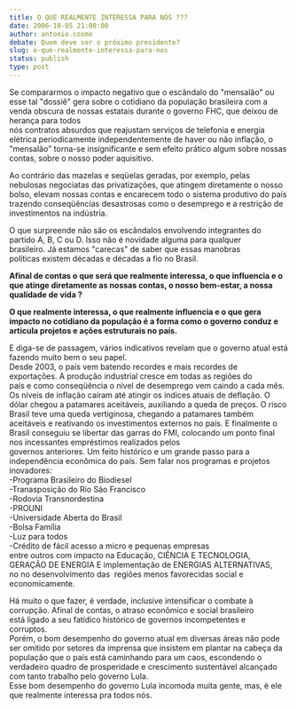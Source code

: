 ```yaml
---
title: O QUE REALMENTE INTERESSA PARA NÓS ???
date: 2006-10-05 21:00:00
author: antonio.cosmo
debate: Quem deve ser o próximo presidente?
slug: o-que-realmente-interessa-para-nos
status: publish 
type: post
---
```


Se compararmos o impacto negativo que o escândalo do "mensalão" ou esse tal "dossiê" gera sobre o cotidiano da população brasileira com a venda obscura de nossas estatais durante o governo FHC, que deixou de herança para todos  
nós contratos absurdos que reajustam serviços de telefonia e energia elétrica periodicamente independentemente de haver ou não inflação, o "mensalão" torna-se insignificante e sem efeito prático algum sobre nossas contas, sobre o nosso poder aquisitivo.


Ao contrário das mazelas e seqüelas geradas, por exemplo, pelas  
nebulosas negociatas das privatizações, que atingem diretamente o nosso bolso, elevam nossas contas e encarecem todo o sistema produtivo do país trazendo conseqüências desastrosas como o desemprego e a restrição de investimentos na indústria.


O que surpreende não são os escândalos envolvendo integrantes do partido A, B, C ou D. Isso não é novidade alguma para qualquer  
brasileiro. Já estamos "carecas" de saber que essas manobras  
políticas existem décadas e décadas a fio no Brasil.


**Afinal de contas o que será que realmente interessa, o que influencia e o que atinge diretamente as nossas contas, o nosso bem-estar, a nossa qualidade de vida ?**


**O que realmente interessa, o que realmente influencia e o que gera impacto no cotidiano da população é a forma como o governo conduz e articula projetos e ações estruturais no país.**


  
E diga-se de passagem, vários indicativos revelam que o governo atual está fazendo muito bem o seu papel.  
Desde 2003, o país vem batendo recordes e mais recordes de  
exportações. A produção industrial cresce em todas as regiões do  
país e como conseqüência o nível de desemprego vem caindo a cada mês. Os níveis de inflação caíram até atingir os índices atuais de deflação. O dólar chegou a patamares aceitáveis, auxiliando a queda de preços. O risco Brasil teve uma queda vertiginosa, chegando a patamares também aceitáveis e reativando os investimentos externos no país. E finalmente o Brasil conseguiu se libertar das garras do FMI, colocando um ponto final nos incessantes empréstimos realizados pelos  
governos anteriores. Um feito histórico e um grande passo para a  
independência econômica do país. Sem falar nos programas e projetos inovadores:   
-Programa Brasileiro do Biodiesel  
-Tranasposição do Rio São Francisco  
-Rodovia Transnordestina  
-PROUNI  
-Universidade Aberta do Brasil  
-Bolsa Família  
-Luz para todos  
-Crédito de fácil acesso a micro e pequenas empresas  
entre outros com impacto na Educação, CIÊNCIA E TECNOLOGIA, GERAÇÃO DE ENERGIA E implementação de ENERGIAS ALTERNATIVAS,  
no no desenvolvimento das  regiões menos favorecidas social e economicamente.


Há muito o que fazer, é verdade, inclusive intensificar o combate à  
corrupção. Afinal de contas, o atraso econômico e social brasileiro  
está ligado a seu fatídico histórico de governos incompetentes e  
corruptos.  
Porém, o bom desempenho do governo atual em diversas áreas não pode ser omitido por setores da imprensa que insistem em plantar na cabeça da população que o país está caminhando para um caos, escondendo o verdadeiro quadro de prosperidade e crescimento sustentável alcançado com tanto trabalho pelo governo Lula.  
Esse bom desempenho do governo Lula incomoda muita gente, mas, é ele que realmente interessa pra todos nós.


  
 


